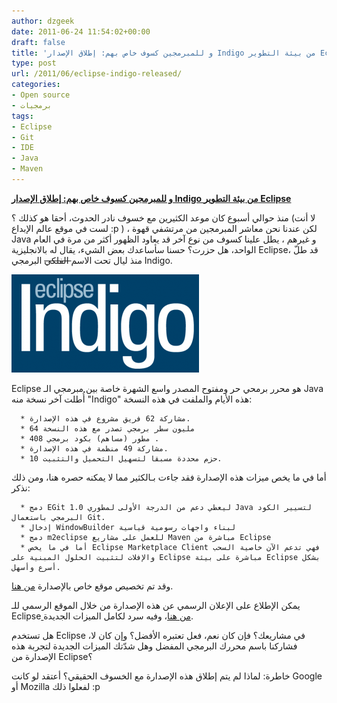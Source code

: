 ```yaml
---
author: dzgeek
date: 2011-06-24 11:54:02+00:00
draft: false
title: 'و للمبرمجين كسوف خاص بهم: إطلاق الإصدار Indigo من بيئة التطوير Eclipse'
type: post
url: /2011/06/eclipse-indigo-released/
categories:
- Open source
- برمجيات
tags:
- Eclipse
- Git
- IDE
- Java
- Maven
---
```


**[و للمبرمجين كسوف خاص بهم: إطلاق الإصدار Indigo من بيئة التطوير Eclipse](https://www.it-scoop.com/2011/06/eclipse-indigo-released/ )**


منذ حوالي أسبوع كان موعد الكثيرين مع خسوف نادر الحدوث، أحقا هو كذلك ؟ (لا أنت لست في موقع عالم الإبداع :p ) ، لكن عندنا نحن معاشر المبرمجين من مرتشفي قهوة Java و غيرهم ، يطل علينا كسوف من نوع آخر قد يعاود الظهور أكثر من مرة في العام الواحد، هل حزرت؟ حسنا سأساعدك بعض الشيء، يقال له بالانجليزية Eclipse، قد طلّ منذ ليال تحت الاسم<del> الفلكي</del> البرمجي Indigo.


[![](indigo-300x157.png)
](https://www.it-scoop.com/2011/06/eclipse-indigo-released/ )




Eclipse هو محرر برمحي حر ومفتوح المصدر واسع الشهرة خاصة بين مبرمجي الـ Java<del></del> أُطلت آخر نسخة منه "Indigo" هذه الأيام والملفت في هذه النسخة:






	  * مشاركة 62 فريق مشروع في هذه الإصدارة.
	  * 64 مليون سطر برمجي تصدر مع هذه النسخة
	  * 408 مطور (مساهم) بكود برمجي .
	  * مشاركة 49 منظمة في هذه الإصدارة.
	  * 10 حزم محددة مسبقا لتسهيل التحميل والتثبيت.



أما في ما يخص ميزات هذه الإصدارة فقد جاءت بـالكثير مما لا يمكنه حصره هنا، ومن ذلك نذكر:






	  * دمج EGit 1.0 ليعطي دعم من الدرجة الأولى لمطوري Java لتسيير الكود البرمجي باستعمال Git.
	  * إدخال WindowBuilder لبناء واجهات رسومية قياسية
	  * دمج m2eclipse للعمل على مشاريع Maven مباشرة من Eclipse
	  * أما في ما يخص Eclipse Marketplace Client فهي تدعم الآن خاصية السحب والإفلات لتثبيت الحلول المبنية على Eclipse مباشرة على بيئة Eclipse بشكل أسرع وأسهل.



وقد تم تخصيص موقع خاص بالإصدارة [من هنا](http://eclipse.org/indigo/).




يمكن الإطلاع على الإعلان الرسمي عن هذه الإصدارة من خلال الموقع الرسمي للـ Eclipse[ من هنا](http://www.eclipse.org/org/press-release/20110622indigo.php)، وفيه سرد لكامل الميزات الجديدة.







هل تستخدم Eclipse في مشاريعك؟ فإن كان نعم، فعل تعتبره الأفضل؟ وإن كان لا، فشاركنا باسم محررك البرمجي المفضل وهل شدّتك الميزات الجديدة لتجربة هذه الإصدارة من Eclipse؟







خاطرة: لماذا لم يتم إطلاق هذه الإصدارة مع الخسوف الحقيقي؟ أعتقد لو كانت Google أو Mozilla لفعلوا ذلك :p
